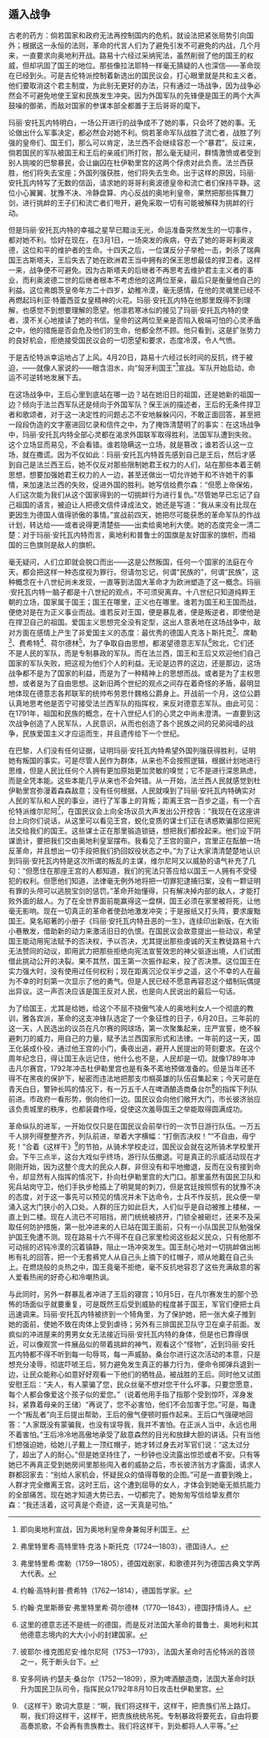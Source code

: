 ## 遁入战争

古老的药方：倘若国家和政府无法再控制国内的危机，就设法把紧张局势引向国外；根据这一永恒的法则，革命的代言人们为了避免引发不可避免的内战，几个月来，一直要求向奥地利开战。路易十六经过采纳宪法，虽然削弱了他的国王的权威，但却巩固了国王的地位。那些像拉法耶特一样毫无猜疑的人也深信——革命现在已经到头。可是吉伦特派控制着新选出的国民议会，打心眼里就是共和主义者。他们要取消这个君主制度，为此别无更好的办法，只有通过一场战争，因为战争必然会不可避免地使王室和民族发生冲突。因为外国军队的先锋便是国王的两个大声鼓噪的御弟，而敌对国家的参谋本部全都置于王后哥哥的麾下。

玛丽·安托瓦内特明白，一场公开进行的战争成不了她的事，只会坏了她的事。无论做出什么军事决定，都必然会对她不利。倘若革命军队战胜了流亡者，战胜了列强的皇帝们、国王们，那么可以肯定，法兰西不会继续容忍一个“暴君”。反过来，倘若国民的军队被国王和王后的亲戚们所打败，那么毫无疑问，群情激愤或者受到别人挑唆的巴黎暴民，会让幽囚在杜伊勒里宫的这两个俘虏对此负责。法兰西获胜，他们将失去宝座；外国列强获胜，他们将失去生命。出于这样的原因，玛丽·安托瓦内特写了无数的信函，请求她的哥哥利奥波德皇帝和流亡者们保持平静。这位小心翼翼、犹豫不决、冷静盘算、内心反战的奥地利皇帝，果然把那些挥舞刀剑，进行挑衅的王子们和流亡者们甩开，避免采取一切有可能被解释为挑衅的行动。

但是玛丽·安托瓦内特的幸福之星早已黯淡无光，命运准备突然发生的一切事件，都对她不利。恰好在现在，在3月1日，一场突发的疾病，夺去了她的哥哥利奥波德，这位和平的维护者的生命。十四天之后，一位谋反分子举枪一击，刺杀了瑞典国王古斯塔夫，王后失去了她在欧洲君王当中拥有的保王思想最佳的捍卫者。这样一来，战争便不可避免。因为古斯塔夫的后继者不再思考去维护君主主义者的事业，而利奥波德二世的后继者根本不考虑他的这两位至亲，最后只是衡量他自己的利益。这位弗朗茨皇帝年方二十四岁，幼稚冷漠，毫无感情，在他的灵魂里已经不再燃起玛利亚·特蕾西亚女皇精神的火花。玛丽·安托瓦内特在他那里既得不到理解，也感觉不到想要理解的愿望。他凛若寒冰似的接见了玛丽·安托瓦内特的使者，漠不关心地接读了她的书信。皇帝的这两位至亲是否陷入极端可怕的心灵矛盾之中，他的措施是否会危及他们的生命，他都全然不顾。他只看到，这是扩张势力的良好机会，拒绝接受国民议会的一切愿望和要求，态度冷漠，令人气愤。

于是吉伦特派幸运地占了上风。4月20日，路易十六经过长时间的反抗，终于被迫，——就像人家说的——眼含泪水，向“匈牙利国王”[^1]宣战。军队开始启动，命运不可逆转地发展下去。

在这场战争中，王后心里到底站在哪一边？站在她旧日的祖国，还是她新的祖国一边？倾向于法兰西军队还是倾向于外国军队？保王派的描述者，王后的无条件捍卫者和歌颂者，对于这一决定性的问题忐忑不安地躲躲闪闪，不敢正面回答，甚至把一段段伪造的文字塞进回忆录和信件之中，为了掩饰清楚明了的事实：在这场战争中，玛丽·安托瓦内特全部心灵都在渴求外国联军取得胜利，法国军队遭到失败。这个立场显而易见，不会看错。谁若隐瞒这一立场，就是篡改；谁若否认这一立场，就在撒谎。因为不仅如此：玛丽·安托瓦内特首先感到自己是王后，然后才感到自己是法兰西王后，她不仅反对那些限制她君王权力的人们，站在那些本着王朝思想，想要加强她君王权力的人一边，甚至还做出一切允许她干和不许她干的事情，来加速法兰西的失败，促进外国的胜利。她写信给费尔森：“但愿上帝保佑，人们这次能为我们从这个国家得到的一切挑衅行为进行复仇。”尽管她早已忘记了自己祖国的语言，被迫让人把德文信件译成法文，她还是写道：“我从来没有比现在更因生为德国人值得骄傲的事情。”宣战前四天，她把尽可能获悉的革命军队的作战计划，转达给——或者说得更清楚些——出卖给奥地利大使。她的态度完全一清二楚：对于玛丽·安托瓦内特而言，奥地利和普鲁士的国旗是友好国家的旗帜，而祖国的三色旗则是敌人的旗帜。

毫无疑问，人们立即就会脱口而出——这是公然叛国，任何一个国家的法庭在今天，都会把这样一种态度视为罪行。但请勿忘记，何谓“民族的”，何谓“民族”，这种概念在十八世纪尚未发现，一直等到法国大革命才为欧洲塑造了这一概念。玛丽·安托瓦内特一脑子都是十八世纪的观点，不可须臾离弃。十八世纪只知道纯粹王朝的立场，国家属于国王；国王在哪里，正义也在哪里。谁若为国王和王国而战，便绝对是在为正义事业而战。谁若反对王国，便是暴乱者，便是叛逆者，即使他是在捍卫自己的祖国。爱国主义思想完全没有定型，这出人意表地在这场战争中，敌对方面在感情上产生了非爱国主义的态度：最优秀的德国人克洛卜斯托克[^2]、席勒[^3]、费希特[^4]、荷尔德林[^5]，为了争取自由思想，都渴望德意志军队[^6]败北，它们还不是人民的军队，而是专制暴政的军队。而在法兰西，国王和王后又欢迎他们自己国家的军队失败，把这视为他们个人的利益。无论是边界的这边，还是那边，这场战争都不是为了国家的利益，而是为了一种精神上的思想而战。或者是为了主权思想，或者是为了自由思想。这新旧两个世纪的观点之间存在着奇怪的矛盾，最明显地体现在德意志各邦联军的统帅布劳恩什魏格公爵身上。开战前一个月，这位公爵认真地思考他是否宁可接受法兰西军队的指挥权，来反对德意志军队。由此可见：在1791年，祖国和民族的概念，在十八世纪人们的心灵之中尚未澄清。一直要到这次战争创造了人民军队，人民意识，从而也创造了各个民族之间的兄弟阋墙的战争，民族爱国主义才应运而生，并且遗传给下一个世纪。

在巴黎，人们没有任何证据，证明玛丽·安托瓦内特希望外国列强获得胜利，证明她有叛国的事实。可是尽管人民作为群体，从来也不会按照逻辑，根据计划地进行思维，但是人民比任何个人拥有更加原始更加灵敏的嗅觉；它不是进行深思熟虑，而是全凭本能。这些本能几乎从来也不会舛错。从一开始，法兰西人民就感觉到杜伊勒里宫弥漫着森森敌意；没有任何根据，人民就嗅到了玛丽·安托瓦内特确实对人民的军队和人民的事业，进行了军事上的背叛；距离王宫一百步之遥，有一个吉伦特派维尔尼阿[^7]，在国民议会上向全场议员大声发出公开控告：“我现在在这座讲台上向你们说话，从这里可以看见王宫，蜕化变质的谋士们正在诱惑欺骗那位把宪法交给我们的国王。这些谋士正在那里锻造锁链，想把我们都拴起来。他们设下阴谋诡计，要把我们交由奥地利皇室摆布。我看见了王宫的窗户，宫里正在酝酿一场反革命，并且想出一切手段把我们扔回奴役状态之中。”为了让大家清清楚楚地认识到玛丽·安托瓦内特是这次所谓的叛乱的主谋，维尔尼阿又以威胁的语气补充了几句：“但愿住在那座王宫的人都知道，我们的宪法只答应给以国王一人拥有不受侵犯的权利。但愿他们知道，法律毫无例外地将把一切罪犯逮捕归案，没有一颗证明有罪的头颅可以逃脱宝剑的惩罚。”革命开始懂得，只有解决掉内部的敌人，才能打败外面的敌人。为了在全世界面前能赢得这一盘棋，国王必须在家里被将死，让他毫无影响。现在一切真正的革命者使劲地激发冲突；于是报纸又打头阵，要求废黜国王。臭名昭著的小册子《玛丽·安托瓦内特丑恶的一生》，连续印出新版，在大街小巷散发，借助新的动力来激活旧日的仇恨。在国民议会故意提出一些动议，希望国王能动用宪法赋予的否决权，予以否决，尤其提出那些虔诚的天主教徒路易十六无法赞同的动议，即用武力把那些拒绝向宪法宣誓效忠的神父驱逐出境，人们试图借此挑动公开的决裂。果不其然，国王第一次振作起来，投了否决票。这位国王在实力强大时，没有使用过任何权利；现在距离沉沦仅半步之遥，这个不幸的人在最为不幸的时刻第一次显示了他的勇气。但是人民已经不愿意再容忍这个蜡制玩偶提出异议。这一声否决应该是国王反对人民，也是向人民说出的最后一句话。

为了给国王，尤其是给她，给这个不屈不挠傲气凌人的奥地利女人一个彻底的教训，雅各宾派，革命的这支冲锋队选定了一个象征性的日子，6月20日。三年前的这一天，人民选出的议员在凡尔赛的网球场，第一次聚集起来，庄严宣誓，绝不躲避刺刀的威力，用自己的力量，赋予法兰西国家形式和法律。一年前的这一天，国王化装成仆役，通过他王宫的小门，夤夜出逃，避开人民提出的苛刻要求。在这个周年纪念日，得让国王永远记住，他什么也不是，人民却是一切。就像1789年冲击凡尔赛宫，1792年冲击杜伊勒里宫也是有条不紊地预做准备的。但是当年还不得不在黑夜的保护下，秘密而违法地把那支巾帼英雄的队伍召集起来；今天可是在青天白日，警钟长鸣的情况下，有一万五千人在啤酒酿造商桑台尔[^8]的指挥下列队前进。市政府一看形势，倒向他们一边。国民议会向他们敞开大门，市长彼济翁应该负责城里的秩序，也都装聋作哑，促使这次羞辱国王之举能取得圆满成功。

革命纵队的进军，一开始仅仅只是在国民议会前举行的一次节日游行队伍。一万五千人排列得整整齐齐，列队前进，举着大字横幅：“打倒否决权！”“不自由，毋宁死！”合着《这样干》[^9]的节拍，从骑术学校走过，国民议会就在这所骑术学校里开会。下午三点半，这台大戏似乎终场，游行队伍撤退。可是真正的示威活动现在才刚刚开始，因为这整个庞大的民众人群，非但没有和平地撤退，反而在没有接到命令，却显然有人指挥的情况下，扑向杜伊勒里宫的大门口。那里虽然有国民卫队和宪兵站岗守卫，他们手执步枪插上了明晃晃的刺刀，但是宫廷按照惯有的犹豫不决的态度，对于这一事先可以预见的情况并未下达命令，士兵不作反抗，民众便一举涌入这大门狭小的入口处。人群的压力如此巨大，人们似乎是自动被推上楼梯，一直上到二楼。现在人流已不可阻挡，房门统统被挤开，门锁全被砸烂，还来不及采取任何防护措施，第一批冲进来的人已站在国王面前，只有一小队国民卫队勉强保护国王免遭不测。现在路易十六不得不在自己家里检阅这些起义民众，只有他那不可动摇的迟钝冷漠的沉着镇静，阻止一场冲突发生。国王耐心地对一切挑衅做出彬彬有礼的回答，把一个无套裤党人从自己头上摘下的红帽子，顺从地戴在自己头上。在燃烧般的炎热之中，国王竟毫不拒绝，毫不反抗地容忍了这些充满敌意的客人爱看热闹的好奇心和冷嘲热讽。

与此同时，另外一群暴乱者冲进了王后的寝宫；10月5日，在凡尔赛发生的那个恐怖的场面似乎就要重复，可是既然王后受到威胁的程度甚于国王，军官们便把士兵迅速调来。玛丽·安托瓦内特被挤到一个犄角里，为了保护她，把一张大桌子推到她的面前，使她不致在肉体上受到虐待；另外有三排国民卫队守卫在桌子前面。发疯似的冲进屋来的男男女女无法接近玛丽·安托瓦内特的身体，但是也已靠得很近，可以像观赏一件展品似的带着挑衅的神气，观看这个“怪物”，近到玛丽·安托瓦内特都不得不听到每一句辱骂，每一声威胁。桑台尔进行这次活动的本意，只是想充分凌辱，彻底吓唬王后，努力避免发生真正的暴力行为，便命令掷弹兵退到一边，让民众能称心如意好好观看一下他们的牺牲品，被战胜的王后。同时他又试图安慰王后：“夫人，有人蒙骗了您，民众丝毫不想对您干什么坏事。只要您愿意，每个人都会像爱这个孩子似的爱您。”（说着他用手指了指那个受到惊吓，浑身发抖，紧靠着母亲的王储）“再说了，您不必害怕，他们不会加害于您。”可是，每逢一个“叛乱者”向王后提出帮助，王后的傲气便顿时振作起来。王后口气强硬地回答：“人家既没有蒙骗我，也没有误导我，我并不害怕。在正派人当中，永远也用不着害怕。”王后冷冷地高傲地承受了敌意森然的目光和放肆大胆的讲话。只有当他们想强迫她，给她儿子戴上一顶红帽子，她才转过身去对军官们说：“这太过分了，超出了人的耐心。”但是她坚持住了，一秒钟也没流露出惊恐或者不安。只有等她已不再真正受到她房间里那些闯入者的威胁之后，市长彼济翁方才露面，请求人群都回家去：“别给人家机会，怀疑民众的值得尊敬的企图。”可是一直要到晚上，人群才完全撤离王宫。这时王后，这个遭到屈辱的女人，才体会到她毫无抵抗能力的全部痛苦。现在她才知道大势已去，一切都完了。她匆匆写信给挚友费尔森：“我还活着，这可真是个奇迹，这一天真是可怕。”

[^1]: 即向奥地利宣战，因为奥地利皇帝身兼匈牙利国王。
[^2]: 弗里特里希·高特里特·克洛卜斯托克（1724—1803），德国诗人。
[^3]: 弗里特里希·席勒（1759—1805），德国戏剧家，和歌德并列为德国古典文学两大代表。
[^4]: 约翰·高特利普·费希特（1762—1814），德国哲学家。
[^5]: 约翰·克里斯蒂安·弗里特里希·荷尔德林（1770—1843），德国抒情诗人。
[^6]: 这里的德意志还不是统一的德国，而是反对法国大革命的普鲁士、奥地利和其他德意志境内的大大小小的封建国家。
[^7]: 彼耶尔·维克图尼安·维尔尼阿（1753—1793），法国大革命时吉伦特派的首领之一，死于断头台下。
[^8]: 安多阿纳·约瑟夫·桑台尔（1752—1809），原为啤酒酿造商，法国大革命时跃升为国民卫队司令，指挥民众1792年8月10日攻击杜伊勒里宫。
[^9]: 《这样干》歌词大意是：“啊，我们将这样干，这样干，把贵族们吊上路灯。啊，我们将这样干，这样干，把贵族统统吊死。专制暴政将要死去，自由将要高奏凯歌，不会再有贵族教士。我们将这样干，到处都将人人平等。”
